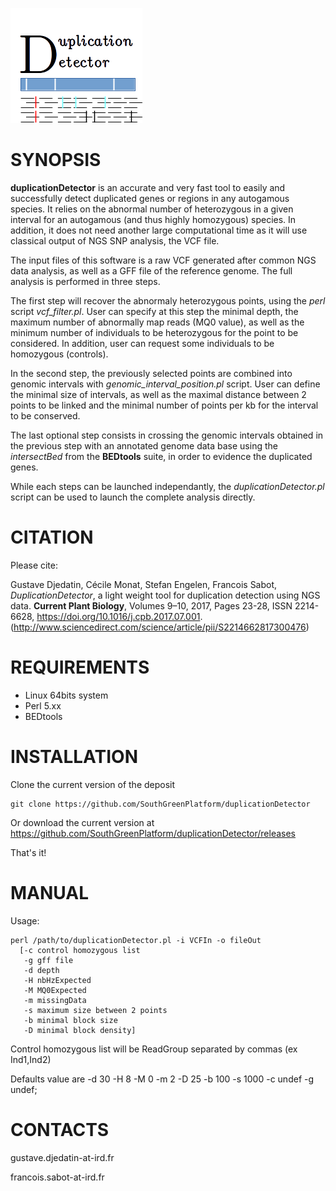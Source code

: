 ![DuplicationDetector Logo](Logo.png)

# SYNOPSIS

**duplicationDetector** is an accurate and very fast tool to easily and successfully detect duplicated genes or regions in any autogamous species. It relies on the abnormal number of heterozygous in a given interval for an autogamous (and thus highly homozygous) species. In addition, it does not need another large computational time as it will use classical output of NGS SNP analysis, the VCF file.

The input files of this software is a raw VCF generated after common NGS data analysis, as well as a GFF file of the reference genome. The full analysis is performed in three steps.

The first step will recover the abnormaly heterozygous points, using the *perl* script *vcf_filter.pl*. User can specify at this step the minimal depth, the maximum number of abnormally map reads (MQ0 value), as well as the minimum number of individuals to be heterozygous for the point to be considered. In addition, user can request some individuals to be homozygous (controls).

In the second step, the previously selected points are combined into genomic intervals with *genomic_interval_position.pl* script. User can define the minimal size of intervals, as well as the maximal distance between 2 points to be linked and the minimal number of points per kb for the interval to be conserved.

The last optional step consists in crossing the genomic intervals obtained in the previous step with an annotated genome data base using the *intersectBed* from the **BEDtools** suite, in order to evidence the duplicated genes.

While each steps can be launched independantly, the *duplicationDetector.pl* script can be used to launch the complete analysis directly.

# CITATION

Please cite:

Gustave Djedatin, Cécile Monat, Stefan Engelen, Francois Sabot, *DuplicationDetector*, a light weight tool for duplication detection using NGS data. **Current Plant Biology**, Volumes 9–10, 2017, Pages 23-28, ISSN 2214-6628, https://doi.org/10.1016/j.cpb.2017.07.001.
(http://www.sciencedirect.com/science/article/pii/S2214662817300476)

# REQUIREMENTS
* Linux 64bits system
* Perl 5.xx
* BEDtools

# INSTALLATION
Clone the current version of the deposit

````
git clone https://github.com/SouthGreenPlatform/duplicationDetector
````

Or download the current version at https://github.com/SouthGreenPlatform/duplicationDetector/releases

That's it!

# MANUAL
Usage:

````
perl /path/to/duplicationDetector.pl -i VCFIn -o fileOut
  [-c control homozygous list
   -g gff file
   -d depth
   -H nbHzExpected
   -M MQ0Expected
   -m missingData
   -s maximum size between 2 points
   -b minimal block size
   -D minimal block density]
````

Control homozygous list will be ReadGroup separated by commas (ex Ind1,Ind2)

Defaults value are -d 30 -H 8 -M 0 -m 2 -D 25 -b 100 -s 1000 -c undef -g undef;

# CONTACTS

gustave.djedatin-at-ird.fr

francois.sabot-at-ird.fr
